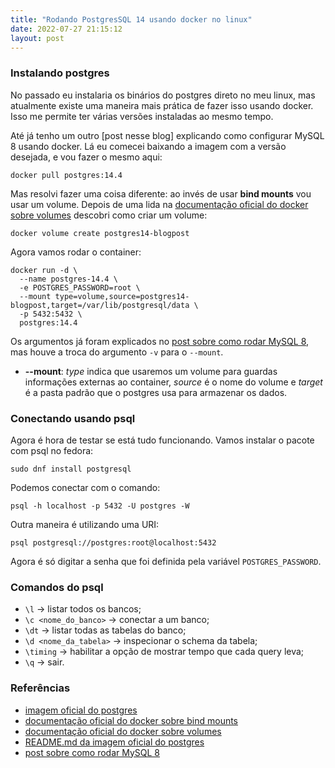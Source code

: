 ```yaml
---
title: "Rodando PostgresSQL 14 usando docker no linux"
date: 2022-07-27 21:15:12
layout: post
---
```


### Instalando postgres

No passado eu instalaria os binários do postgres direto no meu linux,
mas atualmente existe uma maneira mais prática de fazer isso usando docker.
Isso me permite ter várias versões instaladas ao mesmo tempo.

Até já tenho um outro [post nesse blog] explicando como configurar MySQL 8
usando docker. Lá eu comecei baixando a imagem com a versão desejada, e vou fazer
o mesmo aqui:

```
docker pull postgres:14.4
```

Mas resolvi fazer uma coisa diferente: ao invés de usar **bind mounts** vou usar um
volume. Depois de uma lida na [documentação oficial do docker sobre volumes] descobri
como criar um volume:

```
docker volume create postgres14-blogpost
```

Agora vamos rodar o container:

```
docker run -d \
  --name postgres-14.4 \
  -e POSTGRES_PASSWORD=root \
  --mount type=volume,source=postgres14-blogpost,target=/var/lib/postgresql/data \
  -p 5432:5432 \
  postgres:14.4
```

Os argumentos já foram explicados no [post sobre como rodar MySQL 8], mas houve a troca
do argumento `-v` para o `--mount`.

+ **--mount**: *type* indica que usaremos um volume para guardas informações externas ao container,
*source* é o nome do volume e *target* é a pasta padrão que o postgres usa para armazenar os dados.

### Conectando usando psql

Agora é hora de testar se está tudo funcionando. Vamos instalar o pacote com psql no fedora:

```
sudo dnf install postgresql
```

Podemos conectar com o comando:

```
psql -h localhost -p 5432 -U postgres -W
```

Outra maneira é utilizando uma URI:

```
psql postgresql://postgres:root@localhost:5432
```

Agora é só digitar a senha que foi definida pela variável `POSTGRES_PASSWORD`.

### Comandos do psql

- `\l` -> listar todos os bancos;
- `\c <nome_do_banco>` -> conectar a um banco;
- `\dt` -> listar todas as tabelas do banco;
- `\d <nome_da_tabela>` -> inspecionar o schema da tabela;
- `\timing` -> habilitar a opção de mostrar tempo que cada query leva;
- `\q` -> sair.

### Referências

+ [imagem oficial do postgres]
+ [documentação oficial do docker sobre bind mounts]
+ [documentação oficial do docker sobre volumes]
+ [README.md da imagem oficial do postgres]
+ [post sobre como rodar MySQL 8]

[imagem oficial do postgres]: https://hub.docker.com/_/postgres
[documentação oficial do docker sobre bind mounts]: https://docs.docker.com/storage/bind-mounts/
[documentação oficial do docker sobre volumes]: https://docs.docker.com/storage/volumes/
[README.md da imagem oficial do postgres]: https://github.com/docker-library/docs/blob/master/postgres/README.md
[post sobre como rodar MySQL 8]: https://rafaellcoellho.github.io/2020/11/08/instalar-mysql-8-usando-docker-no-linux.html
